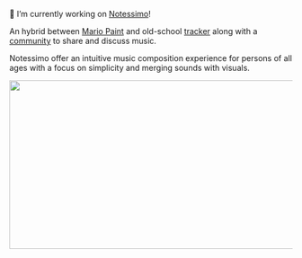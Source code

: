 🔭 I’m currently working on [Notessimo](https://notessimo.net)!

An hybrid between [Mario Paint](https://en.wikipedia.org/wiki/Mario_Paint) and old-school [tracker](https://en.wikipedia.org/wiki/Music_tracker) along with a [community](https://community.notessimo.net) to share and discuss music.

Notessimo offer an intuitive music composition experience for persons of all ages with a focus on simplicity and merging sounds with visuals.

<p align="center">
  <img width="533" height="300" src="https://user-images.githubusercontent.com/77518/109829710-c9f9ae00-7c0b-11eb-9f29-a4aaaa79729a.gif">
</p>
